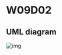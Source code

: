 # W09D02

## UML diagram
<img src='https://i.ibb.co/ZmkQh8s/Untitled-Diagram-drawio.png' alt='img'/>

